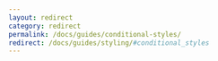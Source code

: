 ```yaml
---
layout: redirect
category: redirect
permalink: /docs/guides/conditional-styles/
redirect: /docs/guides/styling/#conditional_styles
---
```

